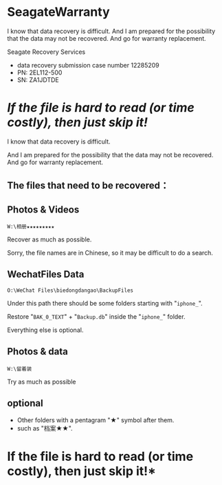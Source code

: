 # SeagateWarranty
I know that data recovery is difficult.  And I am prepared for the possibility that the data may not be recovered. And go for warranty replacement.


Seagate Recovery Services
* data recovery submission case number 12285209
* PN: 2EL112-500
* SN: ZA1JDTDE



# ***If the file is hard to read (or time costly), then just skip it!***

I know that data recovery is difficult.

And I am prepared for the possibility that the data may not be recovered.
And go for warranty replacement.

## **The files that need to be recovered：**

## Photos & Videos
`W:\相册★★★★★★★★★`

Recover as much as possible.

Sorry, the file names are in Chinese, so it may be difficult to do a search.

## WechatFiles Data

`O:\WeChat Files\biedongdangao\BackupFiles`

Under this path there should be some folders starting with "`iphone_`".

Restore "`BAK_0_TEXT`" + "`Backup.db`" inside the "`iphone_`" folder.

Everything else is optional.

## Photos & data
`W:\留着装`

Try as much as possible

## optional
* Other folders with a pentagram "★" symbol after them.
* such as "档案★★".


# **If the file is hard to read (or time costly), then just skip it!***
